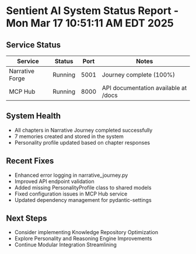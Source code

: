 # Sentient AI System Status Report - Mon Mar 17 10:51:11 AM EDT 2025

## Service Status

| Service | Status | Port | Notes |
|---------|--------|------|-------|
| Narrative Forge | Running | 5001 | Journey complete (100%) |
| MCP Hub | Running | 8000 | API documentation available at /docs |

## System Health

* All chapters in Narrative Journey completed successfully
* 7 memories created and stored in the system
* Personality profile updated based on chapter responses

## Recent Fixes

* Enhanced error logging in narrative_journey.py
* Improved API endpoint validation
* Added missing PersonalityProfile class to shared models
* Fixed configuration issues in MCP Hub service
* Updated dependency management for pydantic-settings

## Next Steps

* Consider implementing Knowledge Repository Optimization
* Explore Personality and Reasoning Engine Improvements
* Continue Modular Integration Streamlining
